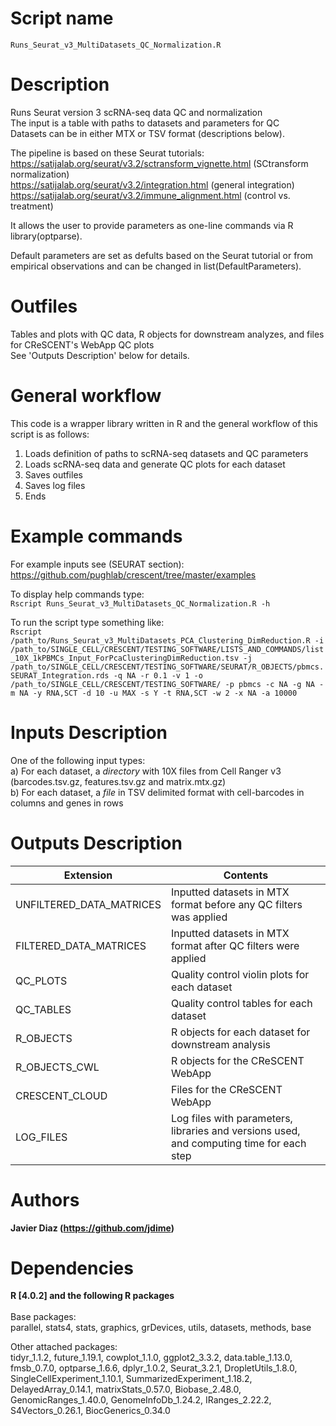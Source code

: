 Script name
================
`Runs_Seurat_v3_MultiDatasets_QC_Normalization.R`

Description
================
Runs Seurat version 3 scRNA-seq data QC and normalization<br />
The input is a table with paths to datasets and parameters for QC<br />
Datasets can be in either MTX or TSV format (descriptions below).

The pipeline is based on these Seurat tutorials:<br />
https://satijalab.org/seurat/v3.2/sctransform_vignette.html (SCtransform normalization)<br />
https://satijalab.org/seurat/v3.2/integration.html (general integration)<br />
https://satijalab.org/seurat/v3.2/immune_alignment.html (control vs. treatment)<br />

It allows the user to provide parameters as one-line commands via R library(optparse).

Default parameters are set as defults based on the Seurat tutorial or from empirical observations and can be changed in list(DefaultParameters).<br />

Outfiles
================
Tables and plots with QC data, R objects for downstream analyzes, and files for CReSCENT's WebApp QC plots<br />
See 'Outputs Description' below for details.

General workflow
================
This code is a wrapper library written in R and the general workflow of this script is as follows:
  1. Loads definition of paths to scRNA-seq datasets and QC parameters
  2. Loads scRNA-seq data and generate QC plots for each dataset
  3. Saves outfiles
  4. Saves log files
  5. Ends

Example commands
================
For example inputs see (SEURAT section): <br />
https://github.com/pughlab/crescent/tree/master/examples <br />

To display help commands type: <br />
`Rscript Runs_Seurat_v3_MultiDatasets_QC_Normalization.R -h`

To run the script type something like:<br />
`Rscript /path_to/Runs_Seurat_v3_MultiDatasets_PCA_Clustering_DimReduction.R -i /path_to/SINGLE_CELL/CRESCENT/TESTING_SOFTWARE/LISTS_AND_COMMANDS/list_10X_1kPBMCs_Input_ForPcaClusteringDimReduction.tsv -j /path_to/SINGLE_CELL/CRESCENT/TESTING_SOFTWARE/SEURAT/R_OBJECTS/pbmcs.SEURAT_Integration.rds -q NA -r 0.1 -v 1 -o /path_to/SINGLE_CELL/CRESCENT/TESTING_SOFTWARE/ -p pbmcs -c NA -g NA -m NA -y RNA,SCT -d 10 -u MAX -s Y -t RNA,SCT -w 2 -x NA -a 10000`

Inputs Description
================
One of the following input types:<br />
a) For each dataset, a *directory* with 10X files from Cell Ranger v3 (barcodes.tsv.gz, features.tsv.gz and matrix.mtx.gz) <br />
b) For each dataset, a *file* in TSV <tab> delimited format with cell-barcodes in columns and genes in rows

Outputs Description
================
|               Extension                  |                        Contents                        |
| --------------------------------------   |  ----------------------------------------------------- |
| UNFILTERED_DATA_MATRICES                 | Inputted datasets in MTX format before any QC filters was applied |
| FILTERED_DATA_MATRICES                   | Inputted datasets in MTX format after QC filters were applied |
| QC_PLOTS		                   | Quality control violin plots for each dataset |
| QC_TABLES		                   | Quality control tables for each dataset |
| R_OBJECTS		                   | R objects for each dataset for downstream analysis |
| R_OBJECTS_CWL		                   | R objects for the CReSCENT WebApp |
| CRESCENT_CLOUD	                   | Files for the CReSCENT WebApp |
| LOG_FILES		                   | Log files with parameters, libraries and versions used, and computing time for each step |

Authors
================

**Javier Diaz (https://github.com/jdime)**

Dependencies
================

**R [4.0.2] and the following R packages** <br /><br />
Base packages:<br />
parallel, stats4, stats, graphics, grDevices, utils, datasets, methods, base

Other attached packages:<br />
tidyr_1.1.2, future_1.19.1, 
cowplot_1.1.0, ggplot2_3.3.2, 
data.table_1.13.0, fmsb_0.7.0, 
optparse_1.6.6, dplyr_1.0.2, 
Seurat_3.2.1, DropletUtils_1.8.0, 
SingleCellExperiment_1.10.1, SummarizedExperiment_1.18.2, 
DelayedArray_0.14.1, matrixStats_0.57.0, 
Biobase_2.48.0, GenomicRanges_1.40.0, 
GenomeInfoDb_1.24.2, IRanges_2.22.2, 
S4Vectors_0.26.1, BiocGenerics_0.34.0
